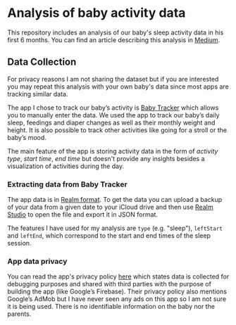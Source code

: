 # Analysis of baby activity data

This repository includes an analysis of our baby's sleep activity data in his first 6 months. You can find an article describing this analysis in [Medium](https://medium.com/@sandrewge/tales-from-the-c%CC%B5r%CC%B5y%CC%B5p%CC%B5t%CC%B5-crib-7adf5537fd44).

## Data Collection

For privacy reasons I am not sharing the dataset but if you are interested you may repeat this analysis with your own baby's data since most apps are tracking similar data.

The app I chose to track our baby’s activity is [Baby Tracker](https://apps.apple.com/bz/app/baby-tracker/id1439575933) which allows you to manually enter the data. We used the app to track our baby’s daily sleep, feedings and diaper changes as well as their monthly weight and height. It is also possible to track other activities like going for a stroll or the baby’s mood. 

The main feature of the app is storing activity data in the form of *activity type*, *start time*, *end time* but doesn't provide any insights besides a visualization of activities during the day.

### Extracting data from Baby Tracker

The app data is in [Realm format](https://realm.io/). To get the data you can upload a backup of your data from a given date to your iCloud drive and then use [Realm Studio](https://www.mongodb.com/docs/realm-legacy/products/realm-studio.html) to open the file and export it in JSON format.

The features I have used for my analysis are `type` (e.g. "sleep"), `leftStart` and `leftEnd`, which correspond to the start and end times of the sleep session.

### App data privacy

You can read the app's privacy policy [here](https://neiman.tilda.ws/mybaby-privacy-policy) which states data is collected for debugging purposes and shared with third parties with the purpose of building the app (like Google’s Firebase). Their privacy policy also mentions Google’s AdMob but I have never seen any ads on this app so I am not sure it is being used. There is no identifiable information on the baby nor the parents.


